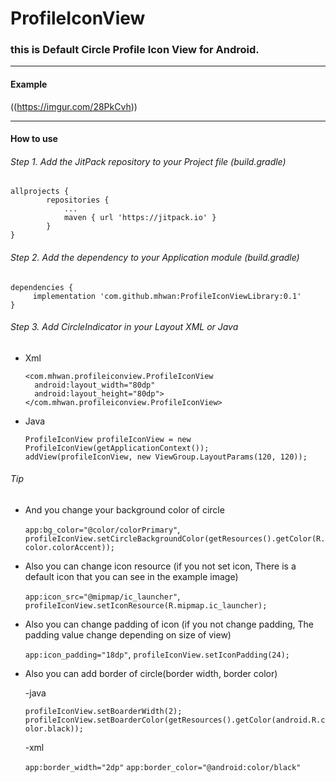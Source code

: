 # ProfileIconView

### this is Default Circle Profile Icon View for Android.
---
#### Example

((https://imgur.com/28PkCvh))

---
#### How to use
###### Step 1. Add the JitPack repository to your Project file (build.gradle)

    allprojects {
		    repositories {
			    ...
			    maven { url 'https://jitpack.io' }
		    }
    }
  
###### Step 2. Add the dependency to your Application module (build.gradle)

    dependencies {
         implementation 'com.github.mhwan:ProfileIconViewLibrary:0.1'
    }
    
    
###### Step 3. Add CircleIndicator in your Layout XML or Java

* Xml
    
      <com.mhwan.profileiconview.ProfileIconView
        android:layout_width="80dp"
        android:layout_height="80dp"></com.mhwan.profileiconview.ProfileIconView>
        
* Java

      ProfileIconView profileIconView = new ProfileIconView(getApplicationContext());
      addView(profileIconView, new ViewGroup.LayoutParams(120, 120));


###### Tip

* And you change your background color of circle
    
    `app:bg_color="@color/colorPrimary"`, `profileIconView.setCircleBackgroundColor(getResources().getColor(R.color.colorAccent));`
    
* Also you can change icon resource (if you not set icon, There is a default icon that you can see in the example image) 
    
    `app:icon_src="@mipmap/ic_launcher"`, `profileIconView.setIconResource(R.mipmap.ic_launcher);`
    
* Also you can change padding of icon (if you not change padding, The padding value change depending on size of view) 
   
    `app:icon_padding="18dp"`, `profileIconView.setIconPadding(24);`
    
* Also you can add border of circle(border width, border color)
  
  -java 
  
    `profileIconView.setBoarderWidth(2);`
    `profileIconView.setBoarderColor(getResources().getColor(android.R.color.black));`
  
  -xml
  
    `app:border_width="2dp"`
    `app:border_color="@android:color/black"`
    
